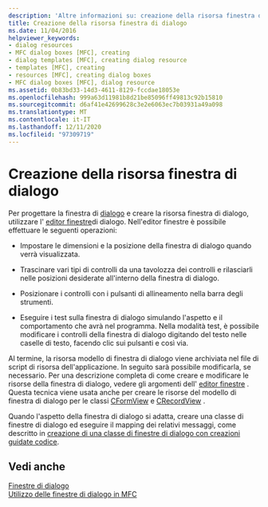 ```yaml
---
description: 'Altre informazioni su: creazione della risorsa finestra di dialogo'
title: Creazione della risorsa finestra di dialogo
ms.date: 11/04/2016
helpviewer_keywords:
- dialog resources
- MFC dialog boxes [MFC], creating
- dialog templates [MFC], creating dialog resource
- templates [MFC], creating
- resources [MFC], creating dialog boxes
- MFC dialog boxes [MFC], dialog resource
ms.assetid: 0b83bd33-14d3-4611-8129-fccdae18053e
ms.openlocfilehash: 999a63d11981b8d21be85096ff49813c92b15810
ms.sourcegitcommit: d6af41e42699628c3e2e6063ec7b03931a49a098
ms.translationtype: MT
ms.contentlocale: it-IT
ms.lasthandoff: 12/11/2020
ms.locfileid: "97309719"
---
```

# <a name="creating-the-dialog-resource"></a>Creazione della risorsa finestra di dialogo

Per progettare la finestra di [dialogo](dialog-boxes.md) e creare la risorsa finestra di dialogo, utilizzare l' [editor finestre](../windows/dialog-editor.md)di dialogo. Nell'editor finestre è possibile effettuare le seguenti operazioni:

- Impostare le dimensioni e la posizione della finestra di dialogo quando verrà visualizzata.

- Trascinare vari tipi di controlli da una tavolozza dei controlli e rilasciarli nelle posizioni desiderate all'interno della finestra di dialogo.

- Posizionare i controlli con i pulsanti di allineamento nella barra degli strumenti.

- Eseguire i test sulla finestra di dialogo simulando l'aspetto e il comportamento che avrà nel programma. Nella modalità test, è possibile modificare i controlli della finestra di dialogo digitando del testo nelle caselle di testo, facendo clic sui pulsanti e così via.

Al termine, la risorsa modello di finestra di dialogo viene archiviata nel file di script di risorsa dell'applicazione. In seguito sarà possibile modificarla, se necessario. Per una descrizione completa di come creare e modificare le risorse della finestra di dialogo, vedere gli argomenti dell' [editor finestre](../windows/dialog-editor.md) . Questa tecnica viene usata anche per creare le risorse del modello di finestra di dialogo per le classi [CFormView](reference/cformview-class.md) e [CRecordView](reference/crecordview-class.md) .

Quando l'aspetto della finestra di dialogo si adatta, creare una classe di finestre di dialogo ed eseguire il mapping dei relativi messaggi, come descritto in [creazione di una classe di finestre di dialogo con creazioni guidate codice](creating-a-dialog-class-with-code-wizards.md).

## <a name="see-also"></a>Vedi anche

[Finestre di dialogo](dialog-boxes.md)<br/>
[Utilizzo delle finestre di dialogo in MFC](life-cycle-of-a-dialog-box.md)
